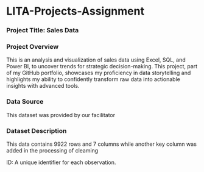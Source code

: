 # LITA-Projects-Assignment

### Project Title: Sales Data

### Project Overview
This is an analysis and visualization of sales data using Excel, SQL, and Power BI, to uncover trends for strategic decision-making. This project, part of my GitHub portfolio, showcases my proficiency in data storytelling and highlights my ability to confidently transform raw data into actionable insights with advanced tools.

### Data Source
This dataset was provided by our facilitator

### Dataset Description
This data contains 9922 rows and 7 columns while another key column was added in the processing of cleaming

ID: A unique identifier for each observation.
